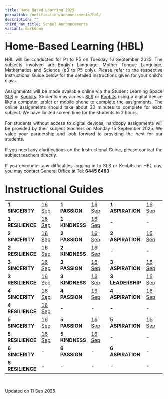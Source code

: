 ```yaml
---
title: Home Based Learning 2025
permalink: /notification/announcements/hbl/
description: ""
third_nav_title: School Announcements
variant: markdown
---
```

<b><font size="6">Home-Based Learning (HBL)</font></b>

<div style="text-align:justify;">HBL will be conducted for P1 to P5 on Tuesday 16 September 2025. The subjects involved are English Language, Mother Tongue Language, Mathematics and Science (p3 to P5 only). Please refer to the respective Instructional Guide below for the detailed instructions given for your child's class.<br><br>
Assignments will be made available online via the Student Learning Space <a href="https://vle.learning.moe.edu.sg/login">SLS</a> or <a href="https://member.koobits.com/">Koobits</a>. Students may access <a href="https://vle.learning.moe.edu.sg/login">SLS</a> or <a href="https://member.koobits.com/">Koobits</a> using a digital device like a computer, tablet or mobile phone to complete the assignments. The online assignments should take about 30 minutes to complete for each subject. We have limited screen time for the students to 2 hours.<br><br>
For students without access to digital devices, hardcopy assignments will be provided by their subject teachers on Monday 15 September 2025. We value your partnership and look forward to providing the best for our students.<br><br>
If you need any clarifications on the Instructional Guide, please contact the subject teachers directly.<br><br>
If you encounter any difficulties logging in to SLS or Koobits on HBL day, you may contact General Office at Tel: <b>6445 6483</b></div><br>

<b><font size="6">Instructional Guides</font></b>
<table style="width: 100%;"><tbody><tr>
<td style="width: 10%;"><b>1<br>SINCERITY</b></td>
<td style="width: 20%;"><a href="https://docs.google.com/spreadsheets/d/e/2PACX-1vT575UPDh5xwH7vg8uRNo12Pgt0xrQPqmjHEiPKVPcHuK0tJefemT_7_7o8ScEVY0QMRrYfpzE8HLJD/pubhtml?gid=1132104826&amp;single=true">16 Sep</a></td>
<td style="width: 10%;"><b>1<br>PASSION</b></td>
<td style="width: 20%;"><a href="https://docs.google.com/spreadsheets/d/e/2PACX-1vSkIkNKMKqEg_FSIkFmM-Ijal3ef7-8wIkm9QASNKt9ZcvzemSWr63oPlg_tRMDAvAbF1_NTfwBEA5h/pubhtml?gid=1132104826&amp;single=true">16 Sep</a></td>
<td style="width: 10%;"><b>1<br>ASPIRATION</b></td>
<td style="width: 20%;"><a href="https://docs.google.com/spreadsheets/d/e/2PACX-1vRMQ4QH3CfW5fZjTrECiFpemOF3sZ449o0oU19Et1gXKk98q7GLfR_OSfgZy3p8XeG6CZ9GfQ9ZIpRF/pubhtml?gid=1132104826&amp;single=true">16 Sep</a></td>
</tr><tr>
<td style="width: 10%;"><b>1<br>RESILIENCE</b></td>
<td style="width: 20%;"><a href="https://docs.google.com/spreadsheets/d/e/2PACX-1vTBtaRkSl-qljobkRwGM6juLnfZ3y8pDmHpTUWrfmCHEuYuLqJLZyPfi5l1WyyiAJRxEbxpLGVgrpgH/pubhtml?gid=1132104826&amp;single=true">16 Sep</a></td>
<td style="width: 10%;"><b>1<br>KINDNESS</b></td>
<td style="width: 20%;"><a href="https://docs.google.com/spreadsheets/d/e/2PACX-1vQTuxtvfpFQV8AAxxYRHqr_z4M3lmd8H5sNS16TmnS0W5qjq8odJ75eIJkGZODlx9FwIbJ8kuVk6-gW/pubhtml?gid=1132104826&amp;single=true">16 Sep</a></td>
<td style="width: 10%;"><b>-</b></td>
<td style="width: 20%;">-</td>
</tr><tr>
<td style="width: 10%;"><b>2<br>SINCERITY</b></td>
<td style="width: 20%;"><a href="https://docs.google.com/spreadsheets/d/e/2PACX-1vTmP1QZB_D9qkVgGpH8lA5GXbZLmqjc_ecKmTGjOx1WVUgg95wJp49OvaTrNuzMzeDTOirChx2ADpYu/pubhtml?gid=1527936744&amp;single=true">16 Sep</a></td>
<td style="width: 10%;"><b>2<br>PASSION</b></td>
<td style="width: 20%;"><a href="https://docs.google.com/spreadsheets/d/e/2PACX-1vTok4D2ZoEQGfsc2U4aTOtAIYWlemCU68vDTYrJW8KM9BE2LkH8ZRd6lWQ7UjGCsgdYC5-pU0-C5isH/pubhtml?gid=1527936744&amp;single=true">16 Sep</a></td>
<td style="width: 10%;"><b>2<br>ASPIRATION</b></td>
<td style="width: 20%;"><a href="https://docs.google.com/spreadsheets/d/e/2PACX-1vTvDjeGuGUkYioD5sNK9dsOfXwor-ft3bexLaQ_lMT5dQDrQ2FRSnG5BORYuFZ7ImQ5tgABGwoifAf1/pubhtml?gid=1527936744&amp;single=true">16 Sep</a></td>
</tr><tr>
<td style="width: 10%;"><b>2<br>RESILIENCE</b></td>
<td style="width: 20%;"><a href="https://docs.google.com/spreadsheets/d/e/2PACX-1vTz94n_fKqhePHJWPXMhVrwxCNqGaZH3FpYQ5h_pjK5sqU0OaEs68TUST7yIQsCOanSOaAFmUupNiiO/pubhtml?gid=1527936744&amp;single=true">16 Sep</a></td>
<td style="width: 10%;"><b>2<br>KINDNESS</b></td>
<td style="width: 20%;"><a href="https://docs.google.com/spreadsheets/d/e/2PACX-1vTwimbpQuk2XlQ0HSWAFJ2p2KwIVJHWgZu8oXteqCqI2rN7bm0kNtR9bhoDBp7bAf9HE-PvCPAY87NJ/pubhtml?gid=1527936744&amp;single=true">16 Sep</a></td>
<td style="width: 10%;"><b>-</b></td>
<td style="width: 20%;">-</td>
</tr><tr>
<td style="width: 10%;"><b>3<br>SINCERITY</b></td>
<td style="width: 20%;"><a href="https://docs.google.com/spreadsheets/d/e/2PACX-1vR00mDzm2LxKKa40if2NLITjW_BaeAv2Fkv_Gg9nsPsLf9AHyu1YtiyIUIC9X2_BBLcb_lS8JTjY9fj/pubhtml?gid=1527936744&amp;single=true">16 Sep</a></td>
<td style="width: 10%;"><b>3<br>PASSION</b></td>
<td style="width: 20%;"><a href="https://docs.google.com/spreadsheets/d/e/2PACX-1vT6Ij4voB7LsncG7UgC2D33kswOfgY1EYMxwVAIhtLdkQtOlvkBgFAsxw3wOv1nBe4cD-aFVPb5j_zz/pubhtml?gid=1527936744&amp;single=true">16 Sep</a></td>
<td style="width: 10%;"><b>3<br>ASPIRATION</b></td>
<td style="width: 20%;"><a href="https://docs.google.com/spreadsheets/d/e/2PACX-1vQfcPsC6g_hvpGNaK5qeuYThLo8Sx4UiTMClcOgBt6WzMILqrHPbSoJpYfUOnqPlQ4Pd1D26CLIXiW6/pubhtml?gid=1527936744&amp;single=true">16 Sep</a></td>
</tr><tr>
<td style="width: 10%;"><b>3<br>RESILIENCE</b></td>
<td style="width: 20%;"><a href="https://docs.google.com/spreadsheets/d/e/2PACX-1vSde-gDpSyky20tcJO9z66e1OEBEi5W6l_0fx5798IZkmKqhGduzVH_uz4hyRKWnC5kriWoAV1EVkGQ/pubhtml?gid=1527936744&amp;single=true">16 Sep</a></td>
<td style="width: 10%;"><b>3<br>KINDNESS</b></td>
<td style="width: 20%;"><a href="https://docs.google.com/spreadsheets/d/e/2PACX-1vTypGOHxpPlYi-Qw3u_4cA_cObjkUlI5X5xHBjoJW1XLsgVoT2R25WJD7uzYdQIilg93OAjQDBTgcTx/pubhtml?gid=1527936744&amp;single=true">16 Sep</a></td>
<td style="width: 10%;"><b>3<br>LEADERSHIP</b></td>
<td style="width: 20%;"><a href="https://docs.google.com/spreadsheets/d/e/2PACX-1vSp1NUyr3xGBogwfKKh_pBSGO2LtPUWp9QJz0VEOnNX1ECaDnGSPBTWlQ8lVZcqd373jegtiGLBY8Fb/pubhtml?gid=1527936744&amp;single=true">16 Sep</a></td>
</tr><tr>
<td style="width: 10%;"><b>4<br>SINCERITY</b></td>
<td style="width: 20%;"><a href="https://docs.google.com/spreadsheets/d/e/2PACX-1vQ8BDR_a3CE8Gk5KkEMAxGEosBo7_OQ1qckHfdIjWjyhPnCcNmohn4_tufb___ILh2vAFg7mE4VhPhC/pubhtml?gid=1527936744&amp;single=true">16 Sep</a></td>
<td style="width: 10%;"><b>4<br>PASSION</b></td>
<td style="width: 20%;"><a href="https://docs.google.com/spreadsheets/d/e/2PACX-1vRq7T2v4aZqeRFnU5y9f3_I4UuikksfRmZ7tVQ9SRap1KdCqgJaUYzqJ1vn1b8h0YwQ1hWC5T47D7Ty/pubhtml?gid=1527936744&amp;single=true">16 Sep</a></td>
<td style="width: 10%;"><b>4<br>ASPIRATION</b></td>
<td style="width: 20%;"><a href="https://docs.google.com/spreadsheets/d/e/2PACX-1vSxvdWVClC43UFnlHPDPlIyrv-waodXet51D0QujRtBVB2GdORAJ-bOsR06_KNfPh_q2LK5llj5hX0f/pubhtml?gid=1527936744&amp;single=true">16 Sep</a></td>
</tr><tr>
<td style="width: 10%;"><b>4<br>RESILIENCE</b></td>
<td style="width: 20%;"><a href="https://docs.google.com/spreadsheets/d/e/2PACX-1vQs5B5QJMqzRYH_0xOLglANsc_oupXUeJ2jBfeJCCjouDF9BoXAxmX8mnV-q2KWhv0c_XcI352tpbF0/pubhtml?gid=1527936744&amp;single=true">16 Sep</a></td>
<td style="width: 10%;"><b>-</b></td>
<td style="width: 20%;">-</td>
<td style="width: 10%;"><b>-</b></td>
<td style="width: 20%;">-</td>
</tr><tr>
<td style="width: 10%;"><b>5<br>SINCERITY</b></td>
<td style="width: 20%;"><a href="https://docs.google.com/spreadsheets/d/e/2PACX-1vTzE_-bvf5KVP_GzxDZS_kXpBB08vnxTdZMtHxrCGADsdTfrTjpgGpGcTsO5FVsYL61gBLakKKxnVTS/pubhtml?gid=1527936744&amp;single=true">16 Sep</a></td>
<td style="width: 10%;"><b>5<br>PASSION</b></td>
<td style="width: 20%;"><a href="https://docs.google.com/spreadsheets/d/e/2PACX-1vSm1uwuohZYuDCYljjdcUwIBPCEXEFw09M9xMIgYksH-Ufh0G7pLzZRS9S8lOleVNE3u-VkupZuljbJ/pubhtml?gid=1527936744&amp;single=true">16 Sep</a></td>
<td style="width: 10%;"><b>5<br>ASPIRATION</b></td>
<td style="width: 20%;"><a href="https://docs.google.com/spreadsheets/d/e/2PACX-1vQaoC3GryPQpAjIl4hgdet0QR4AGbYzGt8e9Do96DcVH--A-dpE5B2JiS0PMvsrECGBIbcMoSvjAyaT/pubhtml?gid=1527936744&amp;single=true">16 Sep</a></td>
</tr><tr>
<td style="width: 10%;"><b>5<br>RESILIENCE</b></td>
<td style="width: 20%;"><a href="https://docs.google.com/spreadsheets/d/e/2PACX-1vT0Tt6_k3nx-SRU29b0uSrA9ExNfsuEGeNn_F8Q1XEmTBaXQo1lp9HN5FzfLbczXr5xBGYRWvP7glSw/pubhtml?gid=1527936744&amp;single=true">16 Sep</a></td>
<td style="width: 10%;"><b>5<br>KINDNESS</b></td>
<td style="width: 20%;"><a href="https://docs.google.com/spreadsheets/d/e/2PACX-1vR1ojHXvwyHDWthWdAd9D7lSYg6TP2fmE0T_ln_XsNXMJlmuzaGE0xjaVrFqijgxLjDb8fszgewjiI9/pubhtml?gid=1527936744&amp;single=true">16 Sep</a></td>
<td style="width: 10%;"><b>-</b></td>
<td style="width: 20%;">-</td>
</tr><tr>
<td style="width: 10%;"><b>6<br>SINCERITY</b></td>
<td style="width: 20%;">-</td>
<td style="width: 10%;"><b>6<br>PASSION</b></td>
<td style="width: 20%;">-</td>
<td style="width: 10%;"><b>6<br>ASPIRATION</b></td>
<td style="width: 20%;">-</td>
</tr><tr>
<td style="width: 10%;"><b>6<br>RESILIENCE</b></td>
<td style="width: 20%;">-</td>
<td style="width: 10%;"><b>-</b></td>
<td style="width: 20%;">-</td>
<td style="width: 10%;"><b>-</b></td>
<td style="width: 20%;">-</td>
</tr></tbody></table><br>

Updated on 11 Sep 2025